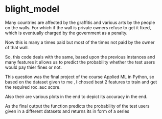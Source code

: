 # blight_model
 Many countries are affected by the graffitis and various arts by the people on the walls. For which if the wall is private owners refuse to get 
  it fixed, which is eventually charged by the government as a penalty.

  Now this is many a times paid but most of the times not paid by the owner of that wall.

  So, this code deals with the same, based upon the previous instances and many features it allows us to predict the probability whether the 
  test users would pay thier fines or not.

  This question was the final project of the course Applied ML in Python, so based on the dataset given to me , I chosed best 2 features to train and
  get the required roc_auc score.

  Also their are various plots in the end to depict its accuracy in the end.

  As the final output the function predicts the probability of the test users given in a different datasets and returns its in form of a series


